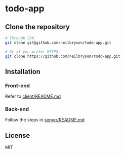 # todo-app

## Clone the repository

```bash
# Through SSH
git clone git@github.com:neilbryson/todo-app.git

# Or if you prefer HTTPS
git clone https://github.com/neilbryson/todo-app.git
```

## Installation

### Front-end

Refer to [client/README.md](client/README.md)

### Back-end

Follow the steps in [server/README.md](server/README.md)

## License
MIT
